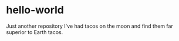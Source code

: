 # hello-world
Just another repository
I've had tacos on the moon and find them far superior to Earth tacos.
